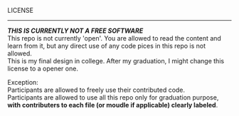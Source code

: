 LICENSE
___________________
***THIS IS CURRENTLY NOT A FREE SOFTWARE***  
This repo is not currently 'open'. You are allowed to read the content and learn from it, but any direct use of any code pices in this repo is not allowed.  
This is my final design in college. After my graduation, I might change this license to a opener one.

Exception:  
Participants are allowed to freely use their contributed code.  
Participants are allowed to use all this repo only for graduation purpose, **with contributers to each file (or moudle if applicable) clearly labeled**.

